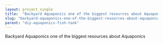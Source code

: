 ```yaml
---
layout: project_single
title:  "Backyard Aquaponics one of the biggest resources about Aquaponics"
slug: "backyard-aquaponics-one-of-the-biggest-resources-about-aquaponics"
parent: "diy-aquaponics-fish-tank"
---
```

Backyard Aquaponics one of the biggest resources about Aquaponics